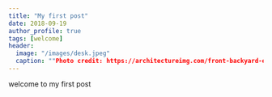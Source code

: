 ```yaml
---
title: "My first post"
date: 2018-09-19
author_profile: true
tags: [welcome]
header:
  image: "/images/desk.jpeg"
  caption: ""Photo credit: https://architectureimg.com/front-backyard-er-blue-clouds-landscapes-horizon-white-waves-houses-pier-australia-sky-high-quality-lake-cabin-wallpaper/""
---
```


welcome to my first post
